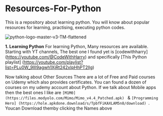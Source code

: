 # Resources-For-Python
This is a repository about learning python. You will know about popular resources for learning, practising, executing python codes. 

![python-logo-master-v3-TM-flattened](https://github.com/Chaudhary97/Resources-For-Python/assets/89289599/fdc6c688-12a8-43fb-a44b-1bea21b3fc81)

**1. Learning Python**
For learning Python, Many resources are available. Starting with YT channels, The best one I found yet is 
[codewithharry] (https://youtube.com/@CodeWithHarry)
and specifically [This Python playlist] (https://youtube.com/playlist?list=PLu0W_9lII9agwh1XjRt242xIpHhPT2llg)

Now talking about Other Sources There are a lot of Free and Paid courses on Udemy which also provides certificates. You can found a dozen of courses on my udemy account about Python. 
If we talk about Mobile apps then the best ones I like are `[M1M0] (https://files.modyolo.com/Mimo/Mimo_v4.4_Patched.apk) ` & `[Programming Hero] (https://hole.apkdone.download/s/TpbfFiKAXLAM5n8/download) `. Youcan Download themby clicking the Names above 
